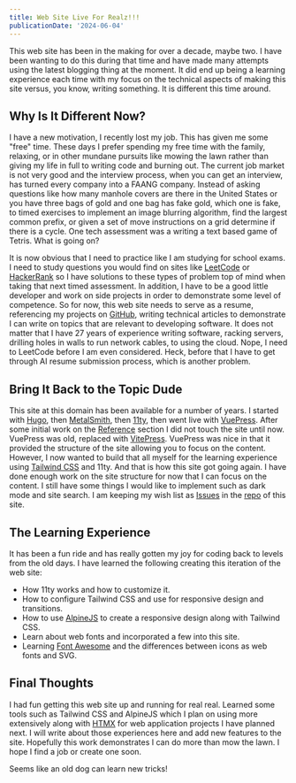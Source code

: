 ```yaml
---
title: Web Site Live For Realz!!!
publicationDate: '2024-06-04'
---
```


This web site has been in the making for over a decade, maybe two. I have been wanting to do this during that time and
have made many attempts using the latest blogging thing at the moment. It did end up being a learning experience each
time with my focus on the technical aspects of making this site versus, you know, writing something. It is different
this time around.

## Why Is It Different Now?

I have a new motivation, I recently lost my job. This has given me some "free" time. These days I prefer spending my
free time with the family, relaxing, or in other mundane pursuits like mowing the lawn rather than giving my life in
full to writing code and burning out. The current job market is not very good and the interview process, when you can
get an interview, has turned every company into a FAANG company. Instead of asking questions like how many manhole
covers are there in the United States or you have three bags of gold and one bag has fake gold, which one is fake, to
timed exercises to implement an image blurring algorithm, find the largest common prefix, or given a set of move
instructions on a grid determine if there is a cycle. One tech assessment was a writing a text based game of Tetris.
What is going on?

It is now obvious that I need to practice like I am studying for school exams. I need to study questions you would find
on sites like [LeetCode](https://leetcode.com) or [HackerRank](https://www.hackerrank.com) so I have solutions to these
types of problem top of mind when taking that next timed assessment. In addition, I have to be a good little developer
and work on side projects in order to demonstrate some level of competence. So for now, this web site needs to serve as
a resume, referencing my projects on [GitHub](https://github.com), writing technical articles to demonstrate I can write
on topics that are relevant to developing software. It does not matter that I have 27 years of experience writing
software, racking servers, drilling holes in walls to run network cables, to using the cloud. Nope, I need to LeetCode
before I am even considered. Heck, before that I have to get through AI resume submission process, which is another
problem.

## Bring It Back to the Topic Dude

This site at this domain has been available for a number of years. I started with [Hugo](https://gohugo.io), then
[MetalSmith](https://metalsmith.io), then [11ty](https://www.11ty.dev), then went live with
[VuePress](https://vuepress.vuejs.org). After some initial work on the [Reference](/reference/) section I did not touch
the site until now. VuePress was old, replaced with [VitePress](https://vitepress.dev). VuePress was nice in that it
provided the structure of the site allowing you to focus on the content. However, I now wanted to build that all myself
for the learning experience using [Tailwind CSS](https://tailwindcss.com) and 11ty. And that is how this site got going
again. I have done enough work on the site structure for now that I can focus on the content. I still have some things I
would like to implement such as dark mode and site search. I am keeping my wish list as
[Issues](https://github.com/skanjo/samer.kanjo.net/issues) in the [repo](https://github.com/skanjo/samer.kanjo.net) of
this site.

## The Learning Experience

It has been a fun ride and has really gotten my joy for coding back to levels from the old days. I have learned the
following creating this iteration of the web site:

- How 11ty works and how to customize it.
- How to configure Tailwind CSS and use for responsive design and transitions.
- How to use [AlpineJS](https://alpinejs.dev) to create a responsive design along with Tailwind CSS.
- Learn about web fonts and incorporated a few into this site.
- Learning [Font Awesome](https://fontawesome.com) and the differences between icons as web fonts and SVG.

## Final Thoughts

I had fun getting this web site up and running for real real. Learned some tools such as Tailwind CSS and AlpineJS which
I plan on using more extensively along with [HTMX](https://htmx.org) for web application projects I have planned next.
I will write about those experiences here and add new features to the site. Hopefully this work demonstrates I can do
more than mow the lawn. I hope I find a job or create one soon.

Seems like an old dog can learn new tricks!
